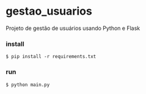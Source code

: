 # gestao_usuarios

Projeto de gestão de usuários usando Python e Flask 

### install
```
$ pip install -r requirements.txt
```

### run
```
$ python main.py
```